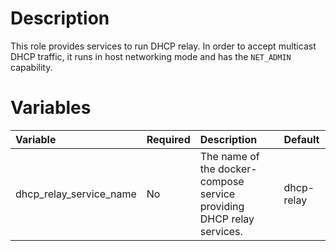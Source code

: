 # Description

This role provides services to run DHCP relay.  In order to accept multicast DHCP traffic, it runs in host networking
mode and has the `NET_ADMIN` capability.

# Variables

| Variable                | Required | Description                                                           | Default    |
|:------------------------|:---------|:----------------------------------------------------------------------|:-----------|
 | dhcp_relay_service_name | No       | The name of the docker-compose service providing DHCP relay services. | dhcp-relay |    
